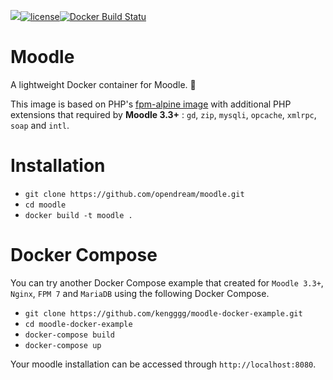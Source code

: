 [![](https://images.microbadger.com/badges/image/opendream/moodle.svg)](https://microbadger.com/images/opendream/moodle "Get your own image badge on microbadger.com")[![license](https://img.shields.io/github/license/mashape/apistatus.svg)]()[![Docker Build Statu](https://img.shields.io/docker/build/opendream/moodle.svg)]()

# Moodle
A lightweight Docker container for Moodle. 🙏

This image is based on PHP's [fpm-alpine image](https://hub.docker.com/_/php/) with additional PHP extensions that required by **Moodle 3.3+** : `gd`, `zip`, `mysqli`, `opcache`, `xmlrpc`, `soap` and `intl`.

# Installation

* `git clone https://github.com/opendream/moodle.git`
* `cd moodle`
* `docker build -t moodle .`

# Docker Compose

You can try another Docker Compose example that created for `Moodle 3.3+`, `Nginx`, `FPM 7` and `MariaDB` using the following Docker Compose.

* `git clone https://github.com/kengggg/moodle-docker-example.git`
* `cd moodle-docker-example`
* `docker-compose build`
* `docker-compose up`

Your moodle installation can be accessed through `http://localhost:8080`.
